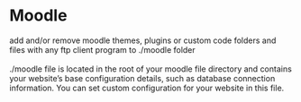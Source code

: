 # Moodle

add and/or remove moodle themes, plugins or custom code folders and files with any ftp client program to ./moodle folder
<br /><br />./moodle file is located in the root of your moodle file directory and contains your website’s base configuration details, such as database connection information.
You can set custom configuration for your website in this file.
